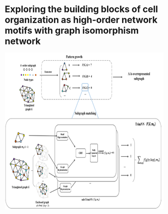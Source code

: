 # Exploring the building blocks of cell organization as high-order network motifs with graph isomorphism network

<p align="center">
  <img height="500" width="750" src="https://github.com/yuyang-0825/TrimNN/blob/main/figure/TrimNN_figure.png"/>
</p>
